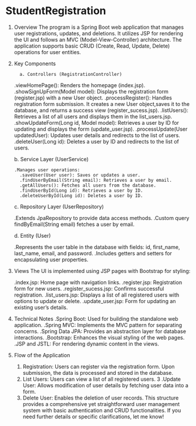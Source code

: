 # StudentRegistration
1. Overview
The program is a Spring Boot web application that manages user registrations, updates, and deletions. It utilizes JSP for rendering the UI and follows an MVC (Model-View-Controller) architecture. The application supports basic CRUD (Create, Read, Update, Delete) operations for user entities.

2. Key Components
 
         a. Controllers (RegistrationController)
 
    .viewHomePage(): Renders the homepage (index.jsp).
    .showSignUpForm(Model model): Displays the registration form (register.jsp) with a new User 
      object.
    .processRegister(): Handles registration form submission. It creates a new User object,saves it to the database, and returns a success view (register_sucess.jsp).
    .listUsers(): Retrieves a list of all users and displays them in the list_users.jsp.
    .showUpdateForm(Long id, Model model): Retrieves a user by ID for updating and displays the form (update_user.jsp).
    .processUpdate(User updatedUser): Updates user details and redirects to the list of users.
    .deleteUser(Long id): Deletes a user by ID and redirects to the list of users.
    
      b. Service Layer (UserService)
 
       .Manages user operations:
         .saveUser(User user): Saves or updates a user.
         .findUserByEmail(String email): Retrieves a user by email.
         .getAllUsers(): Fetches all users from the database.
         .findUserById(Long id): Retrieves a user by ID.
         .deleteUserById(Long id): Deletes a user by ID.
     c. Repository Layer (UserRepository)

    .Extends JpaRepository to provide data access methods.
    .Custom query findByEmail(String email) fetches a user by email.
    
    d. Entity (User)

    .Represents the user table in the database with fields: id, first_name, last_name, email, and password.
    .Includes getters and setters for encapsulating user properties.
    
3. Views
  The UI is implemented using JSP pages with Bootstrap for styling:

    .index.jsp: Home page with navigation links.
    .register.jsp: Registration form for new users.
    .register_sucess.jsp: Confirms successful registration.
    .list_users.jsp: Displays a list of all registered users with options to update or delete.
    .update_user.jsp: Form for updating an existing user’s details.
4. Technical Notes
    .Spring Boot: Used for building the standalone web application.
    .Spring MVC: Implements the MVC pattern for separating concerns.
    .Spring Data JPA: Provides an abstraction layer for database interactions.
    .Bootstrap: Enhances the visual styling of the web pages.
    .JSP and JSTL: For rendering dynamic content in the views.
5. Flow of the Application
    1. Registration: Users can register via the registration form. Upon submission, the data is processed and stored in the database.
    2. List Users: Users can view a list of all registered users.
    3 .Update User: Allows modification of user details by fetching user data into a form.
    4. Delete User: Enables the deletion of user records.
This structure provides a comprehensive yet straightforward user management system with basic authentication and CRUD functionalities. If you need further details or specific clarifications, let me know!
